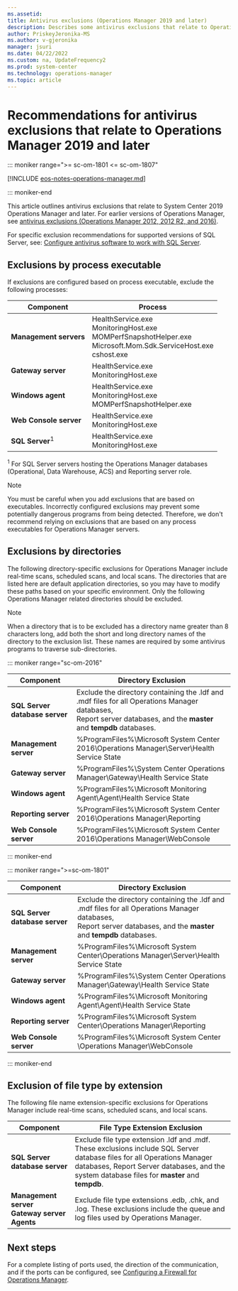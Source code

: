 ```yaml
---
ms.assetid:
title: Antivirus exclusions (Operations Manager 2019 and later)
description: Describes some antivirus exclusions that relate to Operations Manager. These exclusions include process-based exclusions, directory-specific exclusions, and file name extension-specific exclusions.
author: PriskeyJeronika-MS
ms.author: v-gjeronika
manager: jsuri
ms.date: 04/22/2022
ms.custom: na, UpdateFrequency2
ms.prod: system-center
ms.technology: operations-manager
ms.topic: article
---
```


# Recommendations for antivirus exclusions that relate to Operations Manager 2019 and later

::: moniker range=">= sc-om-1801 <= sc-om-1807"

[!INCLUDE [eos-notes-operations-manager.md](../includes/eos-notes-operations-manager.md)]

::: moniker-end

This article outlines antivirus exclusions that relate to System Center 2019 Operations Manager and later.  For earlier versions of Operations Manager, see [antivirus exclusions (Operations Manager 2012, 2012 R2, and 2016)](/troubleshoot/system-center/scom/antivirus-exclusions-recommendations).

For specific exclusion recommendations for supported versions of SQL Server, see: [Configure antivirus software to work with SQL Server](/troubleshoot/sql/database-engine/security/antivirus-and-sql-server).

## Exclusions by process executable

If exclusions are configured based on process executable, exclude the following processes:

|Component | Process |
|--------|---------|
|**Management servers** |HealthService.exe<br> MonitoringHost.exe<br> MOMPerfSnapshotHelper.exe<br> Microsoft.Mom.Sdk.ServiceHost.exe<br> cshost.exe |
|**Gateway server** |HealthService.exe<br> MonitoringHost.exe |
|**Windows agent** |HealthService.exe<br> MonitoringHost.exe<br> MOMPerfSnapshotHelper.exe |
|**Web Console server** |HealthService.exe<br> MonitoringHost.exe |
|**SQL Server**<sup>1</sup> |HealthService.exe<br> MonitoringHost.exe |

<sup>1</sup> For SQL Server servers hosting the Operations Manager databases (Operational, Data Warehouse, ACS) and Reporting server role.

>[!NOTE]
>You must be careful when you add exclusions that are based on executables. Incorrectly configured exclusions may prevent some potentially dangerous programs from being detected. Therefore, we don't recommend relying on exclusions that are based on any process executables for Operations Manager servers.

## Exclusions by directories

The following directory-specific exclusions for Operations Manager include real-time scans, scheduled scans, and local scans. The directories that are listed here are default application directories, so you may have to modify these paths based on your specific environment. Only the following Operations Manager related directories should be excluded.

>[!NOTE]
>When a directory that is to be excluded has a directory name greater than 8 characters long, add both the short and long directory names of the directory to the exclusion list. These names are required by some antivirus programs to traverse sub-directories.

::: moniker range="sc-om-2016"

|Component | Directory Exclusion |
|----------|----------|
|**SQL Server database server** | Exclude the directory containing the .ldf and .mdf files for all Operations Manager databases,<br>Report server databases, and the **master** and **tempdb** databases. |
|**Management server** | %ProgramFiles%\Microsoft System Center 2016\Operations Manager\Server\Health Service State |
|**Gateway server** | %ProgramFiles%\System Center Operations Manager\Gateway\Health Service State |
|**Windows agent** |%ProgramFiles%\Microsoft Monitoring Agent\Agent\Health Service State |
|**Reporting server** | %ProgramFiles%\Microsoft System Center 2016\Operations Manager\Reporting  |
|**Web Console server** |%ProgramFiles%\Microsoft System Center 2016\Operations Manager\WebConsole |

::: moniker-end

::: moniker range=">=sc-om-1801"

|Component | Directory Exclusion |
|----------|----------|
|**SQL Server database server** | Exclude the directory containing the .ldf and .mdf files for all Operations Manager databases,<br>Report server databases, and the **master** and **tempdb** databases. |
|**Management server** | %ProgramFiles%\Microsoft System Center\Operations Manager\Server\Health Service State |
|**Gateway server** | %ProgramFiles%\System Center Operations Manager\Gateway\Health Service State |
|**Windows agent** |%ProgramFiles%\Microsoft Monitoring Agent\Agent\Health Service State |
|**Reporting server** | %ProgramFiles%\Microsoft System Center\Operations Manager\Reporting |
|**Web Console server** | %ProgramFiles%\Microsoft System Center \Operations Manager\WebConsole |

::: moniker-end

## Exclusion of file type by extension

The following file name extension-specific exclusions for Operations Manager include real-time scans, scheduled scans, and local scans.

|Component | File Type Extension Exclusion |
|----------|----------|
| **SQL Server database server** | Exclude file type extension .ldf and .mdf.<br>These exclusions include SQL Server database files for all Operations Manager databases, Report Server databases, and the system database files for **master** and **tempdb**. |
| **Management server**<br>**Gateway server**<br>**Agents** | Exclude file type extensions .edb, .chk, and .log. These exclusions include the queue and log files used by Operations Manager. |

## Next steps

For a complete listing of ports used, the direction of the communication, and if the ports can be configured, see [Configuring a Firewall for Operations Manager](plan-security-config-firewall.md).

